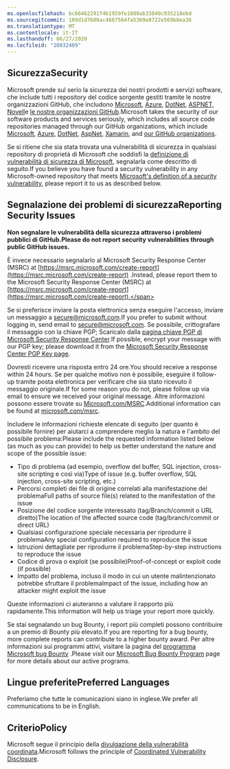 ```yaml
---
ms.openlocfilehash: bc66462291f4b1959fe1080ab33849c935218ebd
ms.sourcegitcommit: 109d1d7608ac4667564fa5369e8722e569b8ea36
ms.translationtype: MT
ms.contentlocale: it-IT
ms.lasthandoff: 06/27/2020
ms.locfileid: "10832409"
---
```

<!-- BEGIN MICROSOFT SECURITY.MD V0.0.5 BLOCK -->

## <span data-ttu-id="f60dd-101">Sicurezza</span><span class="sxs-lookup"><span data-stu-id="f60dd-101">Security</span></span>

<span data-ttu-id="f60dd-102">Microsoft prende sul serio la sicurezza dei nostri prodotti e servizi software, che include tutti i repository del codice sorgente gestiti tramite le nostre organizzazioni GitHub, che includono [Microsoft](https://github.com/Microsoft), [Azure](https://github.com/Azure), [DotNet](https://github.com/dotnet), [ASPNET](https://github.com/aspnet), [Novell](https://github.com/xamarin)e [le nostre organizzazioni GitHub](https://opensource.microsoft.com/).</span><span class="sxs-lookup"><span data-stu-id="f60dd-102">Microsoft takes the security of our software products and services seriously, which includes all source code repositories managed through our GitHub organizations, which include [Microsoft](https://github.com/Microsoft), [Azure](https://github.com/Azure), [DotNet](https://github.com/dotnet), [AspNet](https://github.com/aspnet), [Xamarin](https://github.com/xamarin), and [our GitHub organizations](https://opensource.microsoft.com/).</span></span>

<span data-ttu-id="f60dd-103">Se si ritiene che sia stata trovata una vulnerabilità di sicurezza in qualsiasi repository di proprietà di Microsoft che soddisfi la [definizione di vulnerabilità di sicurezza di Microsoft](https://docs.microsoft.com/en-us/previous-versions/tn-archive/cc751383(v=technet.10)), segnalarla come descritto di seguito.</span><span class="sxs-lookup"><span data-stu-id="f60dd-103">If you believe you have found a security vulnerability in any Microsoft-owned repository that meets [Microsoft's definition of a security vulnerability](https://docs.microsoft.com/en-us/previous-versions/tn-archive/cc751383(v=technet.10)), please report it to us as described below.</span></span>

## <span data-ttu-id="f60dd-104">Segnalazione dei problemi di sicurezza</span><span class="sxs-lookup"><span data-stu-id="f60dd-104">Reporting Security Issues</span></span>

**<span data-ttu-id="f60dd-105">Non segnalare le vulnerabilità della sicurezza attraverso i problemi pubblici di GitHub.</span><span class="sxs-lookup"><span data-stu-id="f60dd-105">Please do not report security vulnerabilities through public GitHub issues.</span></span>**

<span data-ttu-id="f60dd-106">È invece necessario segnalarlo al Microsoft Security Response Center (MSRC) at [https://msrc.microsoft.com/create-report](https://msrc.microsoft.com/create-report) .</span><span class="sxs-lookup"><span data-stu-id="f60dd-106">Instead, please report them to the Microsoft Security Response Center (MSRC) at [https://msrc.microsoft.com/create-report](https://msrc.microsoft.com/create-report).</span></span>

<span data-ttu-id="f60dd-107">Se si preferisce inviare la posta elettronica senza eseguire l'accesso, inviare un messaggio a [secure@microsoft.com](mailto:secure@microsoft.com).</span><span class="sxs-lookup"><span data-stu-id="f60dd-107">If you prefer to submit without logging in, send email to [secure@microsoft.com](mailto:secure@microsoft.com).</span></span>  <span data-ttu-id="f60dd-108">Se possibile, crittografare il messaggio con la chiave PGP; Scaricalo dalla [pagina chiave PGP di Microsoft Security Response Center](https://www.microsoft.com/en-us/msrc/pgp-key-msrc).</span><span class="sxs-lookup"><span data-stu-id="f60dd-108">If possible, encrypt your message with our PGP key; please download it from the [Microsoft Security Response Center PGP Key page](https://www.microsoft.com/en-us/msrc/pgp-key-msrc).</span></span>

<span data-ttu-id="f60dd-109">Dovresti ricevere una risposta entro 24 ore.</span><span class="sxs-lookup"><span data-stu-id="f60dd-109">You should receive a response within 24 hours.</span></span> <span data-ttu-id="f60dd-110">Se per qualche motivo non è possibile, eseguire il follow-up tramite posta elettronica per verificare che sia stato ricevuto il messaggio originale.</span><span class="sxs-lookup"><span data-stu-id="f60dd-110">If for some reason you do not, please follow up via email to ensure we received your original message.</span></span> <span data-ttu-id="f60dd-111">Altre informazioni possono essere trovate su [Microsoft.com/MSRC](https://www.microsoft.com/msrc).</span><span class="sxs-lookup"><span data-stu-id="f60dd-111">Additional information can be found at [microsoft.com/msrc](https://www.microsoft.com/msrc).</span></span> 

<span data-ttu-id="f60dd-112">Includere le informazioni richieste elencate di seguito (per quanto è possibile fornire) per aiutarci a comprendere meglio la natura e l'ambito del possibile problema:</span><span class="sxs-lookup"><span data-stu-id="f60dd-112">Please include the requested information listed below (as much as you can provide) to help us better understand the nature and scope of the possible issue:</span></span>

  * <span data-ttu-id="f60dd-113">Tipo di problema (ad esempio, overflow del buffer, SQL injection, cross-site scripting e così via)</span><span class="sxs-lookup"><span data-stu-id="f60dd-113">Type of issue (e.g. buffer overflow, SQL injection, cross-site scripting, etc.)</span></span>
  * <span data-ttu-id="f60dd-114">Percorsi completi dei file di origine correlati alla manifestazione del problema</span><span class="sxs-lookup"><span data-stu-id="f60dd-114">Full paths of source file(s) related to the manifestation of the issue</span></span>
  * <span data-ttu-id="f60dd-115">Posizione del codice sorgente interessato (tag/Branch/commit o URL diretto)</span><span class="sxs-lookup"><span data-stu-id="f60dd-115">The location of the affected source code (tag/branch/commit or direct URL)</span></span>
  * <span data-ttu-id="f60dd-116">Qualsiasi configurazione speciale necessaria per riprodurre il problema</span><span class="sxs-lookup"><span data-stu-id="f60dd-116">Any special configuration required to reproduce the issue</span></span>
  * <span data-ttu-id="f60dd-117">Istruzioni dettagliate per riprodurre il problema</span><span class="sxs-lookup"><span data-stu-id="f60dd-117">Step-by-step instructions to reproduce the issue</span></span>
  * <span data-ttu-id="f60dd-118">Codice di prova o exploit (se possibile)</span><span class="sxs-lookup"><span data-stu-id="f60dd-118">Proof-of-concept or exploit code (if possible)</span></span>
  * <span data-ttu-id="f60dd-119">Impatto del problema, incluso il modo in cui un utente malintenzionato potrebbe sfruttare il problema</span><span class="sxs-lookup"><span data-stu-id="f60dd-119">Impact of the issue, including how an attacker might exploit the issue</span></span>

<span data-ttu-id="f60dd-120">Queste informazioni ci aiuteranno a valutare il rapporto più rapidamente.</span><span class="sxs-lookup"><span data-stu-id="f60dd-120">This information will help us triage your report more quickly.</span></span>

<span data-ttu-id="f60dd-121">Se stai segnalando un bug Bounty, i report più completi possono contribuire a un premio di Bounty più elevato.</span><span class="sxs-lookup"><span data-stu-id="f60dd-121">If you are reporting for a bug bounty, more complete reports can contribute to a higher bounty award.</span></span> <span data-ttu-id="f60dd-122">Per altre informazioni sui programmi attivi, visitare la pagina del [programma Microsoft bug Bounty](https://microsoft.com/msrc/bounty) .</span><span class="sxs-lookup"><span data-stu-id="f60dd-122">Please visit our [Microsoft Bug Bounty Program](https://microsoft.com/msrc/bounty) page for more details about our active programs.</span></span>

## <span data-ttu-id="f60dd-123">Lingue preferite</span><span class="sxs-lookup"><span data-stu-id="f60dd-123">Preferred Languages</span></span>

<span data-ttu-id="f60dd-124">Preferiamo che tutte le comunicazioni siano in inglese.</span><span class="sxs-lookup"><span data-stu-id="f60dd-124">We prefer all communications to be in English.</span></span>

## <span data-ttu-id="f60dd-125">Criterio</span><span class="sxs-lookup"><span data-stu-id="f60dd-125">Policy</span></span>

<span data-ttu-id="f60dd-126">Microsoft segue il principio della [divulgazione della vulnerabilità coordinata](https://www.microsoft.com/en-us/msrc/cvd).</span><span class="sxs-lookup"><span data-stu-id="f60dd-126">Microsoft follows the principle of [Coordinated Vulnerability Disclosure](https://www.microsoft.com/en-us/msrc/cvd).</span></span>

<!-- END MICROSOFT SECURITY.MD BLOCK -->